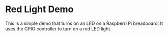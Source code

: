 # Red Light Demo

This is a simple demo that turns on an LED on a Raspberri Pi breadboard. It uses the GPIO controller to turn on a red LED light.
